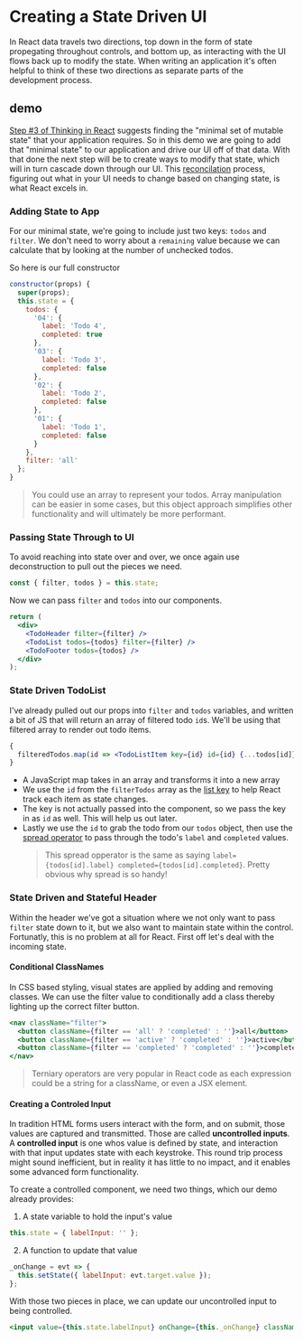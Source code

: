 # Creating a State Driven UI

In React data travels two directions, top down in the form of state propegating throughout controls, and bottom up, as interacting with the UI flows back up to modify the state. When writing an application it's often helpful to think of these two directions as separate parts of the development process.

## demo

[Step #3 of Thinking in React](https://reactjs.org/docs/thinking-in-react.html) suggests finding the "minimal set of mutable state" that your application requires. So in this demo we are going to add that "minimal state" to our application and drive our UI off of that data. With that done the next step will be to create ways to modify that state, which will in turn cascade down through our UI. This [reconcilation](https://reactjs.org/docs/reconciliation.html) process, figuring out what in your UI needs to change based on changing state, is what React excels in.

### Adding State to App

For our minimal state, we're going to include just two keys: `todos` and `filter`. We don't need to worry about a `remaining` value because we can calculate that by looking at the number of unchecked todos.

So here is our full constructor

```jsx
constructor(props) {
  super(props);
  this.state = {
    todos: {
      '04': {
        label: 'Todo 4',
        completed: true
      },
      '03': {
        label: 'Todo 3',
        completed: false
      },
      '02': {
        label: 'Todo 2',
        completed: false
      },
      '01': {
        label: 'Todo 1',
        completed: false
      }
    },
    filter: 'all'
  };
}
```

> You could use an array to represent your todos. Array manipulation can be easier in some cases, but this object approach simplifies other functionality and will ultimately be more performant.

### Passing State Through to UI

To avoid reaching into state over and over, we once again use deconstruction to pull out the pieces we need.

```jsx
const { filter, todos } = this.state;
```

Now we can pass `filter` and `todos` into our components.

```jsx
return (
  <div>
    <TodoHeader filter={filter} />
    <TodoList todos={todos} filter={filter} />
    <TodoFooter todos={todos} />
  </div>
);
```

### State Driven TodoList

I've already pulled out our props into `filter` and `todos` variables, and written a bit of JS that will return an array of filtered todo `id`s. We'll be using that filtered array to render out todo items.

```jsx
{
  filteredTodos.map(id => <TodoListItem key={id} id={id} {...todos[id]} />);
}
```

- A JavaScript map takes in an array and transforms it into a new array
- We use the `id` from the `filterTodos` array as the [list key](https://reactjs.org/docs/lists-and-keys.html) to help React track each item as state changes.
- The key is not actually passed into the component, so we pass the key in as `id` as well. This will help us out later.
- Lastly we use the `id` to grab the todo from our `todos` object, then use the [spread operator](https://developer.mozilla.org/en-US/docs/Web/JavaScript/Reference/Operators/Spread_syntax) to pass through the todo's `label` and `completed` values.
  > This spread opperator is the same as saying `label={todos[id].label} completed={todos[id].completed}`. Pretty obvious why spread is so handy!

### State Driven and Stateful Header

Within the header we've got a situation where we not only want to pass `filter` state down to it, but we also want to maintain state within the control. Fortunatly, this is no problem at all for React. First off let's deal with the incoming state.

#### Conditional ClassNames

In CSS based styling, visual states are applied by adding and removing classes. We can use the filter value to conditionally add a class thereby lighting up the correct filter button.

```jsx
<nav className="filter">
  <button className={filter == 'all' ? 'completed' : ''}>all</button>
  <button className={filter == 'active' ? 'completed' : ''}>active</button>
  <button className={filter == 'completed' ? 'completed' : ''}>completed</button>
</nav>
```

> Terniary operators are very popular in React code as each expression could be a string for a className, or even a JSX element.

#### Creating a Controled Input

In tradition HTML forms users interact with the form, and on submit, those values are captured and transmitted. Those are called **uncontrolled inputs**. A **controlled input** is one whos value is defined by state, and interaction with that input updates state with each keystroke. This round trip process might sound inefficient, but in reality it has little to no impact, and it enables some advanced form functionality.

To create a controlled component, we need two things, which our demo already provides:

1. A state variable to hold the input's value

```jsx
this.state = { labelInput: '' };
```

2. A function to update that value

```jsx
_onChange = evt => {
  this.setState({ labelInput: evt.target.value });
};
```

With those two pieces in place, we can update our uncontrolled input to being controlled.

```jsx
<input value={this.state.labelInput} onChange={this._onChange} className="textfield" placeholder="add todo" />
```
